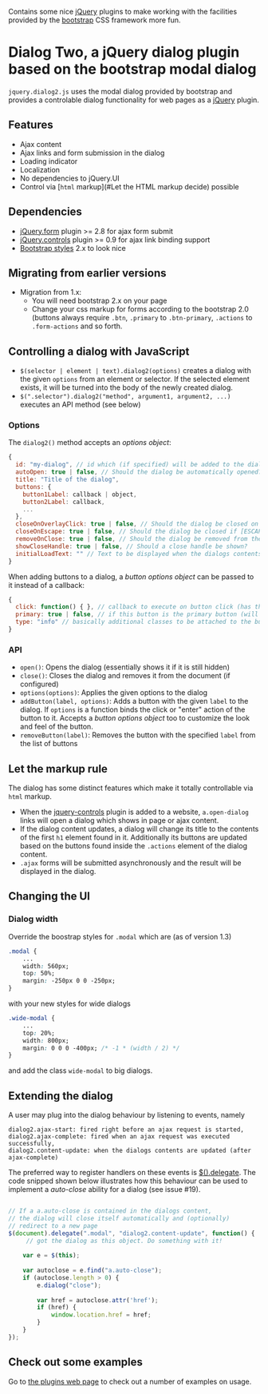Contains some nice [jQuery](http://jquery.com) plugins to make working with the facilities provided by the 
[bootstrap](http://twitter.github.com/bootstrap) CSS framework more fun.

# Dialog Two, a jQuery dialog plugin based on the bootstrap modal dialog

`jquery.dialog2.js` uses the modal dialog provided by bootstrap and provides a controlable dialog functionality for web pages as a [jQuery](http://jquery.com) plugin. 

## Features

* Ajax content
* Ajax links and form submission in the dialog
* Loading indicator
* Localization
* No dependencies to jQuery.UI
* Control via [`html` markup](#Let the HTML markup decide) possible

## Dependencies

* [jQuery.form](http://jquery.malsup.com/form/) plugin >= 2.8 for ajax form submit 
* [jQuery.controls](https://github.com/Nikku/jquery-controls) plugin  >= 0.9 for ajax link binding support
* [Bootstrap styles](http://twitter.github.com/bootstrap) 2.x to look nice

## Migrating from earlier versions
* Migration from 1.x:
    * You will need bootstrap 2.x on your page
    * Change your css markup for forms according to the bootstrap 2.0 (buttons always require `.btn`, `.primary` to `.btn-primary`, `.actions` to `.form-actions` and so forth. 

## Controlling a dialog with JavaScript

* `$(selector | element | text).dialog2(options)` creates a dialog with the given `options` from an element or selector. If the selected element exists, it will be turned into the body of the newly created dialog.
* `$(".selector").dialog2("method", argument1, argument2, ...)` executes an API method (see below)

### Options

The `dialog2()` method accepts an *options object*:

```javascript
{
  id: "my-dialog", // id which (if specified) will be added to the dialog to make it accessible later 
  autoOpen: true | false, // Should the dialog be automatically opened?
  title: "Title of the dialog", 
  buttons: {
    button1Label: callback | object, 
    button2Label: callback, 
    ...
  }, 
  closeOnOverlayClick: true | false, // Should the dialog be closed on overlay click?
  closeOnEscape: true | false, // Should the dialog be closed if [ESCAPE] key is pressed?
  removeOnClose: true | false, // Should the dialog be removed from the document when it is closed?
  showCloseHandle: true | false, // Should a close handle be shown?
  initialLoadText: "" // Text to be displayed when the dialogs contents are loaded
}
```

When adding buttons to a dialog, a *button options object* can be passed to it instead of a callback:

```javascript
{
  click: function() { }, // callback to execute on button click (has this bound to the dialog)
  primary: true | false, // if this button is the primary button (will be styled accordingly)
  type: "info" // basically additional classes to be attached to the button
}
```

### API

* `open()`: Opens the dialog (essentially shows it if it is still hidden)
* `close()`: Closes the dialog and removes it from the document (if configured)
* `options(options)`: Applies the given options to the dialog
* `addButton(label, options)`: Adds a button with the given `label` to the dialog. If `options` is a function binds the click or "enter" action of the button to it. Accepts a *button options object* too to customize the look and feel of the button.
* `removeButton(label)`: Removes the button with the specified `label` from the list of buttons

## Let the markup rule

The dialog has some distinct features which make it totally controllable via `html` markup. 

* When the [jquery-controls](https://github.com/Nikku/jquery-controls) plugin is added to a website, `a.open-dialog` links will open a dialog which shows in page or ajax content.
* If the dialog content updates, a dialog will change its title to the contents of the first `h1` element found in it. Additionally its buttons are updated based on the buttons found inside the `.actions` element of the dialog content. 
* `.ajax` forms will be submitted asynchronously and the result will be displayed in the dialog.

## Changing the UI

### Dialog width

Override the boostrap styles for `.modal` which are (as of version 1.3)

```css
.modal {
    ...
    width: 560px;
    top: 50%;
    margin: -250px 0 0 -250px;
}
````

with your new styles for wide dialogs 

```css
.wide-modal {
    ...
    top: 20%;
    width: 800px;
    margin: 0 0 0 -400px; /* -1 * (width / 2) */ 
}
```

and add the class `wide-modal` to big dialogs. 

## Extending the dialog

A user may plug into the dialog behaviour by listening to events, namely 

```
dialog2.ajax-start: fired right before an ajax request is started, 
dialog2.ajax-complete: fired when an ajax request was executed successfully, 
dialog2.content-update: when the dialogs contents are updated (after ajax-complete)
```

The preferred way to register handlers on these events is [$().delegate](http://api.jquery.com/delegate/). 
The code snipped shown below illustrates how this behaviour can be used to implement a *auto-close* ability for a dialog (see issue #19).

```javascript

// If a a.auto-close is contained in the dialogs content, 
// the dialog will close itself automatically and (optionally)
// redirect to a new page
$(document).delegate(".modal", "dialog2.content-update", function() { 
     // got the dialog as this object. Do something with it!
     
    var e = $(this);
    
    var autoclose = e.find("a.auto-close");
    if (autoclose.length > 0) {
        e.dialog("close");
        
        var href = autoclose.attr('href');
        if (href) {
            window.location.href = href;
        }
    }
});

```

## Check out some examples

Go to [the plugins web page](http://nikku.github.com/jquery-bootstrap-scripting/) to check out a number of examples on usage.
